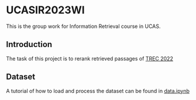 # UCASIR2023WI

This is the group work for Information Retrieval course in UCAS.

## Introduction

The task of this project is to rerank retrieved passages of [TREC 2022](https://microsoft.github.io/msmarco/TREC-Deep-Learning-2022)

## Dataset

A tutorial of how to load and process the dataset can be found in [data.ipynb](/code/data.ipynb)